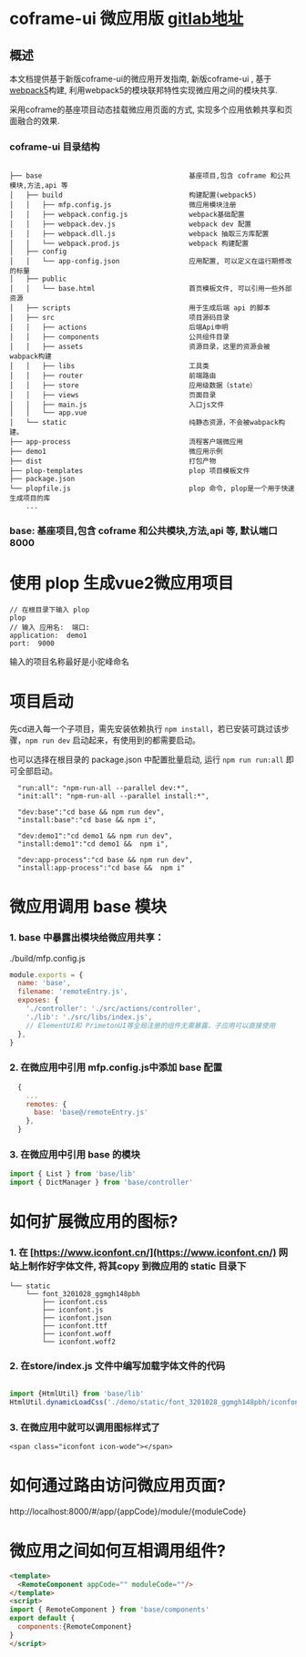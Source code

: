 # coframe-ui 微应用版 [gitlab地址](http://euler.git.primeton.com/eosclassic/application/coframe2022-ui.git)
## 概述
本文档提供基于新版coframe-ui的微应用开发指南, 新版coframe-ui ,
基于[webpack5](https://webpack.docschina.org/concepts/module-federation/)构建, 利用webpack5的模块联邦特性实现微应用之间的模块共享.

采用coframe的基座项目动态挂载微应用页面的方式, 实现多个应用依赖共享和页面融合的效果.


### coframe-ui 目录结构
```
                   
├── base                                    基座项目,包含 coframe 和公共模块,方法,api 等
│   ├── build                               构建配置(webpack5)
│   │   ├── mfp.config.js                   微应用模块注册
│   │   ├── webpack.config.js               webpack基础配置
│   │   ├── webpack.dev.js                  webpack dev 配置
│   │   ├── webpack.dll.js                  webpack 抽取三方库配置
│   │   └── webpack.prod.js                 webpack 构建配置
│   ├── config                              
│   │   └── app-config.json                 应用配置, 可以定义在运行期修改的标量
│   ├── public                              
│   │   └── base.html                       首页模板文件, 可以引用一些外部资源
│   ├── scripts                             用于生成后端 api 的脚本
│   ├── src                                 项目源码目录
│   │   ├── actions                         后端Api申明    
│   │   ├── components                      公共组件目录
│   │   ├── assets                          资源目录，这里的资源会被wabpack构建
│   │   ├── libs                            工具类
│   │   ├── router                          前端路由
│   │   ├── store                           应用级数据（state）
│   │   ├── views                           页面目录
│   │   ├── main.js                         入口js文件
│   │   └── app.vue                         
│   └── static                              纯静态资源，不会被wabpack构建。
├── app-process                             流程客户端微应用
├── demo1                                   微应用示例
├── dist                                    打包产物
├── plop-templates                          plop 项目模板文件
├── package.json                    
└── plopfile.js                             plop 命令, plop是一个用于快速生成项目的库
    ...
```

### base:  基座项目,包含 coframe 和公共模块,方法,api 等, 默认端口 8000

# 使用 plop 生成vue2微应用项目

```
// 在根目录下输入 plop
plop
// 输入 应用名:  端口:
application:  demo1
port:  9000
```
输入的项目名称最好是小驼峰命名

# 项目启动

先cd进入每一个子项目，需先安装依赖执行 `npm install`，若已安装可跳过该步骤，`npm run dev` 启动起来，有使用到的都需要启动。

也可以选择在根目录的 package.json 中配置批量启动, 运行  `npm run run:all` 即可全部启动。
```
  "run:all": "npm-run-all --parallel dev:*",
  "init:all": "npm-run-all --parallel install:*",

  "dev:base":"cd base && npm run dev",
  "install:base":"cd base && npm i",

  "dev:demo1":"cd demo1 && npm run dev",
  "install:demo1":"cd demo1 &&  npm i",
    
  "dev:app-process":"cd base && npm run dev",
  "install:app-process":"cd base &&  npm i"
```

# 微应用调用 base 模块

### 1. base 中暴露出模块给微应用共享：
./build/mfp.config.js
```js
module.exports = {
  name: 'base',
  filename: 'remoteEntry.js',
  exposes: {
    './controller': './src/actions/controller',
    './lib': './src/libs/index.js',
    // ElementUI和 PrimetonUI等全局注册的组件无需暴露，子应用可以直接使用
  },
}

```
### 2. 在微应用中引用 mfp.config.js中添加 base 配置
```js
  {
    ...
    remotes: {
      base: 'base@/remoteEntry.js'
    },
  }
```
### 3. 在微应用中引用 base 的模块
```js
import { List } from 'base/lib'
import { DictManager } from 'base/controller'
```
# 如何扩展微应用的图标?
### 1. 在 [https://www.iconfont.cn/](https://www.iconfont.cn/) 网站上制作好字体文件, 将其copy 到微应用的 static 目录下
```
└── static
    └── font_3201028_ggmgh148pbh
        ├── iconfont.css
        ├── iconfont.js
        ├── iconfont.json
        ├── iconfont.ttf
        ├── iconfont.woff
        └── iconfont.woff2
```
### 2. 在store/index.js 文件中编写加载字体文件的代码
```js

import {HtmlUtil} from 'base/lib'
HtmlUtil.dynamicLoadCss('./demo/static/font_3201028_ggmgh148pbh/iconfont.css')

```
### 3. 在微应用中就可以调用图标样式了
```vue
<span class="iconfont icon-wode"></span>
```

# 如何通过路由访问微应用页面?

http://localhost:8000/#/app/{appCode}/module/{moduleCode}

# 微应用之间如何互相调用组件?

```html
<template>
  <RemoteComponent appCode="" moduleCode=""/>
</template>
<script>
import { RemoteComponent } from 'base/components'
export default {
  components:{RemoteComponent}
}
</script>
```






